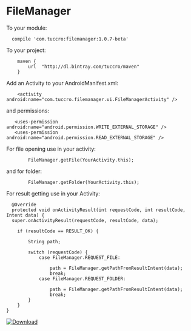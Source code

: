 # FileManager

To your module:

      compile 'com.tuccro:filemanager:1.0.7-beta'

To your project:

        maven {
            url  "http://dl.bintray.com/tuccro/maven"
        }

Add an Activity to your AndroidManifest.xml:

        <activity android:name="com.tuccro.filemanager.ui.FileManagerActivity" />
 and permissions:
 
       <uses-permission android:name="android.permission.WRITE_EXTERNAL_STORAGE" />
       <uses-permission android:name="android.permission.READ_EXTERNAL_STORAGE" />
      
For file opening use in your activity:

            FileManager.getFile(YourActivity.this);
            
and for folder:

            FileManager.getFolder(YourActivity.this);

For result getting use in your Activity:

      @Override
      protected void onActivityResult(int requestCode, int resultCode, Intent data) {
      super.onActivityResult(requestCode, resultCode, data);

        if (resultCode == RESULT_OK) {

            String path;

            switch (requestCode) {
                case FileManager.REQUEST_FILE:

                    path = FileManager.getPathFromResultIntent(data);
                    break;
                case FileManager.REQUEST_FOLDER:

                    path = FileManager.getPathFromResultIntent(data);
                    break;
            }
        }
    }

[ ![Download](https://api.bintray.com/packages/tuccro/maven/FileManager/images/download.svg) ](https://bintray.com/tuccro/maven/FileManager/_latestVersion)
